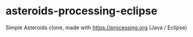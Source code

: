 # asteroids-processing-eclipse
Simple Asteroids clone, made with https://processing.org  (Java / Eclipse)
